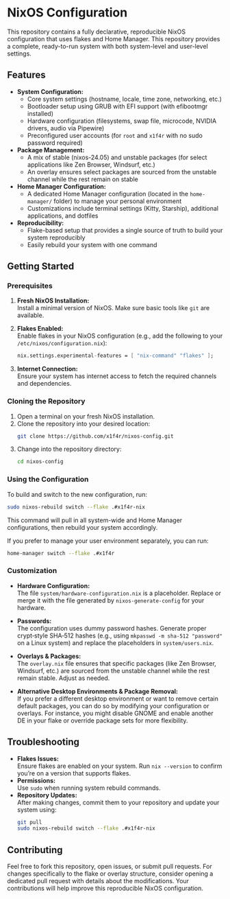 # NixOS Configuration

This repository contains a fully declarative, reproducible NixOS configuration that uses flakes and Home Manager. This repository provides a complete, ready-to-run system with both system-level and user-level settings.

## Features

- **System Configuration:**
  - Core system settings (hostname, locale, time zone, networking, etc.)
  - Bootloader setup using GRUB with EFI support (with efibootmgr installed)
  - Hardware configuration (filesystems, swap file, microcode, NVIDIA drivers, audio via Pipewire)
  - Preconfigured user accounts (for `root` and `x1f4r` with no sudo password required)
- **Package Management:**
  - A mix of stable (nixos-24.05) and unstable packages (for select applications like Zen Browser, Windsurf, etc.)
  - An overlay ensures select packages are sourced from the unstable channel while the rest remain on stable
- **Home Manager Configuration:**
  - A dedicated Home Manager configuration (located in the `home-manager/` folder) to manage your personal environment
  - Customizations include terminal settings (Kitty, Starship), additional applications, and dotfiles
- **Reproducibility:**
  - Flake-based setup that provides a single source of truth to build your system reproducibly
  - Easily rebuild your system with one command

## Getting Started

### Prerequisites

1. **Fresh NixOS Installation:**\
   Install a minimal version of NixOS. Make sure basic tools like `git` are available.

2. **Flakes Enabled:**\
   Enable flakes in your NixOS configuration (e.g., add the following to your `/etc/nixos/configuration.nix`):

   ```nix
   nix.settings.experimental-features = [ "nix-command" "flakes" ];
   ```

3. **Internet Connection:**\
   Ensure your system has internet access to fetch the required channels and dependencies.

### Cloning the Repository

1. Open a terminal on your fresh NixOS installation.
2. Clone the repository into your desired location:
   ```bash
   git clone https://github.com/x1f4r/nixos-config.git
   ```
3. Change into the repository directory:
   ```bash
   cd nixos-config
   ```

### Using the Configuration

To build and switch to the new configuration, run:

```bash
sudo nixos-rebuild switch --flake .#x1f4r-nix
```

This command will pull in all system-wide and Home Manager configurations, then rebuild your system accordingly.

If you prefer to manage your user environment separately, you can run:

```bash
home-manager switch --flake .#x1f4r
```

### Customization

- **Hardware Configuration:**\
  The file `system/hardware-configuration.nix` is a placeholder. Replace or merge it with the file generated by `nixos-generate-config` for your hardware.

- **Passwords:**\
  The configuration uses dummy password hashes. Generate proper crypt‑style SHA‑512 hashes (e.g., using `mkpasswd -m sha-512 "password"` on a Linux system) and replace the placeholders in `system/users.nix`.

- **Overlays & Packages:**\
  The `overlay.nix` file ensures that specific packages (like Zen Browser, Windsurf, etc.) are sourced from the unstable channel while the rest remain stable. Adjust as needed.

- **Alternative Desktop Environments & Package Removal:**\
  If you prefer a different desktop environment or want to remove certain default packages, you can do so by modifying your configuration or overlays. For instance, you might disable GNOME and enable another DE in your flake or override package sets for more flexibility.

## Troubleshooting

- **Flakes Issues:**\
  Ensure flakes are enabled on your system. Run `nix --version` to confirm you’re on a version that supports flakes.
- **Permissions:**\
  Use `sudo` when running system rebuild commands.
- **Repository Updates:**\
  After making changes, commit them to your repository and update your system using:
  ```bash
  git pull
  sudo nixos-rebuild switch --flake .#x1f4r-nix
  ```

## Contributing

Feel free to fork this repository, open issues, or submit pull requests. For changes specifically to the flake or overlay structure, consider opening a dedicated pull request with details about the modifications. Your contributions will help improve this reproducible NixOS configuration.

